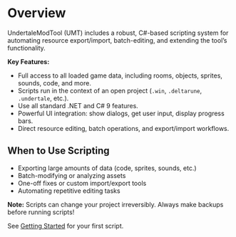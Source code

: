 # Overview

UndertaleModTool (UMT) includes a robust, C#-based scripting system for automating resource export/import, batch-editing, and extending the tool’s functionality.

**Key Features:**
- Full access to all loaded game data, including rooms, objects, sprites, sounds, code, and more.
- Scripts run in the context of an open project (`.win`, `.deltarune`, `.undertale`, etc.).
- Use all standard .NET and C# 9 features.
- Powerful UI integration: show dialogs, get user input, display progress bars.
- Direct resource editing, batch operations, and export/import workflows.

## When to Use Scripting

- Exporting large amounts of data (code, sprites, sounds, etc.)
- Batch-modifying or analyzing assets
- One-off fixes or custom import/export tools
- Automating repetitive editing tasks

**Note:** Scripts can change your project irreversibly. Always make backups before running scripts!

See [Getting Started](getting-started.md) for your first script.